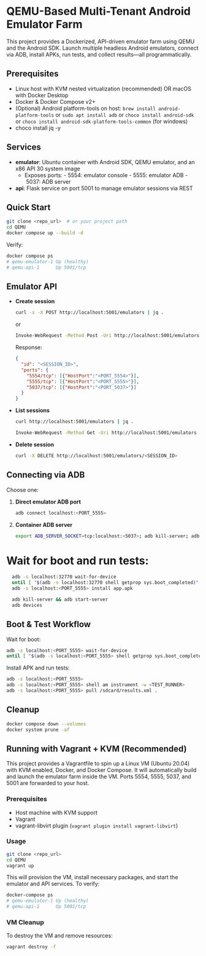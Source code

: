 # QEMU-Based Multi-Tenant Android Emulator Farm

This project provides a Dockerized, API-driven emulator farm using QEMU and the Android SDK. Launch multiple headless Android emulators, connect via ADB, install APKs, run tests, and collect results—all programmatically.

## Prerequisites

- Linux host with KVM nested virtualization (recommended) OR macOS with Docker Desktop
- Docker & Docker Compose v2+
- (Optional) Android platform-tools on host: `brew install android-platform-tools` or `sudo apt install adb` or `choco install android-sdk` or `choco install android-sdk-platform-tools-common` (for windows)
- choco install jq -y


## Services

- **emulator**: Ubuntu container with Android SDK, QEMU emulator, and an x86 API 30 system image
  - Exposes ports:
    - 5554: emulator console
    - 5555: emulator ADB
    - 5037: ADB server
- **api**: Flask service on port 5001 to manage emulator sessions via REST

## Quick Start

```bash
git clone <repo_url>  # or your project path
cd QEMU
docker compose up --build -d
```

Verify:
```bash
docker compose ps
# qemu-emulator-1 Up (healthy)
# qemu-api-1      Up 5001/tcp
```

## Emulator API

- **Create session**
  ```bash
  curl -s -X POST http://localhost:5001/emulators | jq .
  ```
  or
  ```bash
  Invoke-WebRequest -Method Post -Uri http://localhost:5001/emulators | Select-Object -ExpandProperty Content | jq .
  ```
  Response:
  ```json
  {
    "id": "<SESSION_ID>",
    "ports": {
      "5554/tcp": [{"HostPort":"<PORT_5554>"}],
      "5555/tcp": [{"HostPort":"<PORT_5555>"}],
      "5037/tcp": [{"HostPort":"<PORT_5037>"}]
    }
  }
  ```

- **List sessions**
  ```bash
  curl http://localhost:5001/emulators | jq .
  ```

  ```bash
  Invoke-WebRequest -Method Get -Uri http://localhost:5001/emulators  
  ```
- **Delete session**
  ```bash
  curl -X DELETE http://localhost:5001/emulators/<SESSION_ID>
  ```

## Connecting via ADB

Choose one:

1. **Direct emulator ADB port**
   ```bash
   adb connect localhost:<PORT_5555>
   ```
2. **Container ADB server**
   ```bash
   export ADB_SERVER_SOCKET=tcp:localhost:<5037>; adb kill-server; adb start-server; adb devices
   ```

# Wait for boot and run tests:

```bash
  adb -s localhost:32770 wait-for-device 
  until [ "$(adb -s localhost:32770 shell getprop sys.boot_completed)" = "1" ]; do sleep 1; done
  adb -s localhost:<PORT_5555> install app.apk

  adb kill-server && adb start-server
  adb devices
```

## Boot & Test Workflow

Wait for boot:
```bash
adb -s localhost:<PORT_5555> wait-for-device
until [ "$(adb -s localhost:<PORT_5555> shell getprop sys.boot_completed)" = "1" ]; do sleep 1; done
```

Install APK and run tests:
```bash
adb -s localhost:<PORT_5555> 
adb -s localhost:<PORT_5555> shell am instrument -w <TEST_RUNNER>
adb -s localhost:<PORT_5555> pull /sdcard/results.xml .
```

## Cleanup

```bash
docker compose down --volumes
docker system prune -af
```

## Running with Vagrant + KVM (Recommended)

This project provides a Vagrantfile to spin up a Linux VM (Ubuntu 20.04) with KVM enabled, Docker, and Docker Compose. It will automatically build and launch the emulator farm inside the VM. Ports 5554, 5555, 5037, and 5001 are forwarded to your host.

### Prerequisites

- Host machine with KVM support
- Vagrant
- vagrant-libvirt plugin (`vagrant plugin install vagrant-libvirt`)

### Usage

```bash
git clone <repo_url>
cd QEMU
vagrant up
```

This will provision the VM, install necessary packages, and start the emulator and API services. To verify:

```bash
docker-compose ps
# qemu-emulator-1 Up (healthy)
# qemu-api-1      Up 5001/tcp
```

### VM Cleanup

To destroy the VM and remove resources:

```bash
vagrant destroy -f
```